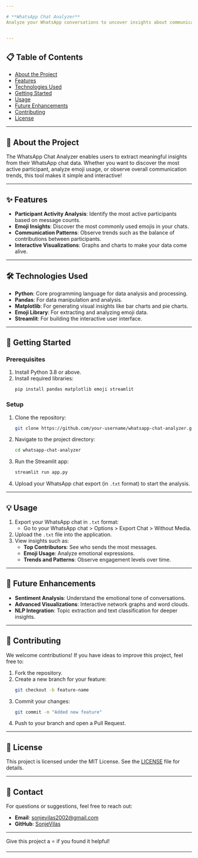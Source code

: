 ```yaml
---

# **WhatsApp Chat Analyzer**  
Analyze your WhatsApp conversations to uncover insights about communication patterns, emoji usage, and participant activity! 🚀  


---
```


## **📋 Table of Contents**  
- [About the Project](#about-the-project)  
- [Features](#features)  
- [Technologies Used](#technologies-used)  
- [Getting Started](#getting-started)  
- [Usage](#usage)  
- [Future Enhancements](#future-enhancements)  
- [Contributing](#contributing)  
- [License](#license)  

---

## **📖 About the Project**  
The WhatsApp Chat Analyzer enables users to extract meaningful insights from their WhatsApp chat data. Whether you want to discover the most active participant, analyze emoji usage, or observe overall communication trends, this tool makes it simple and interactive!  

---

## **✨ Features**  
- **Participant Activity Analysis**: Identify the most active participants based on message counts.  
- **Emoji Insights**: Discover the most commonly used emojis in your chats.  
- **Communication Patterns**: Observe trends such as the balance of contributions between participants.  
- **Interactive Visualizations**: Graphs and charts to make your data come alive.  

---

## **🛠 Technologies Used**  
- **Python**: Core programming language for data analysis and processing.  
- **Pandas**: For data manipulation and analysis.  
- **Matplotlib**: For generating visual insights like bar charts and pie charts.  
- **Emoji Library**: For extracting and analyzing emoji data.  
- **Streamlit**: For building the interactive user interface.  

---

## **🚀 Getting Started**  

### **Prerequisites**  
1. Install Python 3.8 or above.  
2. Install required libraries:  
   ```bash
   pip install pandas matplotlib emoji streamlit
   ```  

### **Setup**  
1. Clone the repository:  
   ```bash
   git clone https://github.com/your-username/whatsapp-chat-analyzer.git
   ```  
2. Navigate to the project directory:  
   ```bash
   cd whatsapp-chat-analyzer
   ```  

3. Run the Streamlit app:  
   ```bash
   streamlit run app.py
   ```  

4. Upload your WhatsApp chat export (in `.txt` format) to start the analysis.  

---

## **💡 Usage**  
1. Export your WhatsApp chat in `.txt` format:  
   - Go to your WhatsApp chat > Options > Export Chat > Without Media.  
2. Upload the `.txt` file into the application.  
3. View insights such as:  
   - **Top Contributors**: See who sends the most messages.  
   - **Emoji Usage**: Analyze emotional expressions.  
   - **Trends and Patterns**: Observe engagement levels over time.  

---

## **🔮 Future Enhancements**  
- **Sentiment Analysis**: Understand the emotional tone of conversations.  
- **Advanced Visualizations**: Interactive network graphs and word clouds.  
- **NLP Integration**: Topic extraction and text classification for deeper insights.  

---

## **🤝 Contributing**  
We welcome contributions! If you have ideas to improve this project, feel free to:  
1. Fork the repository.  
2. Create a new branch for your feature:  
   ```bash
   git checkout -b feature-name
   ```  
3. Commit your changes:  
   ```bash
   git commit -m "Added new feature"
   ```  
4. Push to your branch and open a Pull Request.  

---

## **📜 License**  
This project is licensed under the MIT License. See the [LICENSE](LICENSE) file for details.  

---

## **📧 Contact**  
For questions or suggestions, feel free to reach out:  
- **Email**: sonjevilas2002@gmail.com  
- **GitHub**: [SonjeVilas](https://github.com/SonjeVilas)  

---

Give this project a ⭐ if you found it helpful!  

---
